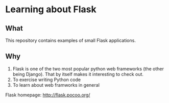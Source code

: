 # Learning about Flask

## What
This repository contains examples of small Flask applications. 

## Why
1. Flask is one of the two most popular python web frameworks (the other being Django). That by itself makes it interesting to check out.
2. To exercise writing Python code
3. To learn about web framworks in general

Flask homepage:
http://flask.pocoo.org/

